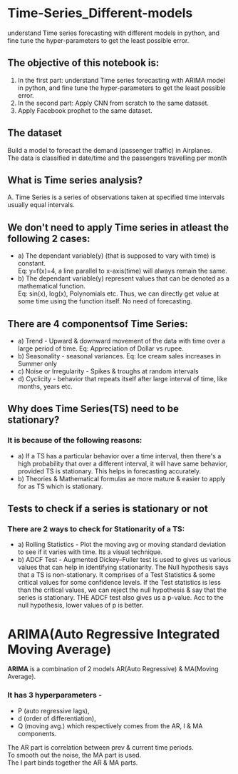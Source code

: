 # Time-Series_Different-models
understand Time series forecasting with different models in python, and fine tune the hyper-parameters to get the least possible error.

<h2>The objective of this notebook is: </h2>
<ol>
<li>In the first part: understand Time series forecasting with ARIMA model in python, and fine tune the hyper-parameters to get the least possible error.</li>
<li> In the second part: Apply CNN from scratch to the same dataset.</li>
<li> Apply Facebook prophet to the same dataset.</li>
</ol>

<h2>The dataset</h2>

Build a model to forecast the demand (passenger traffic) in Airplanes.<br> 
The data is classified in date/time and the passengers travelling per month
<h2>What is Time series analysis?</h2>

A. Time Series is a series of observations taken at specified time intervals usually equal intervals. <br>
 

<h2>We don't need to apply Time series in atleast the following 2 cases:</h2>
<ul>
<li> 
a) The dependant variable(y) (that is supposed to vary with time) is constant.<br>
    Eq: y=f(x)=4, a line parallel to x-axis(time) will always remain the same.</li> 
<li> b) The dependant variable(y) represent values that can be denoted as a mathematical function.<br> Eq: sin(x), log(x), Polynomials etc. Thus, we can directly get value at some time using the function itself. No need of forecasting.</li> 
    </ul>

<h2>There are 4 componentsof Time Series:</h2>
<ul>
<li>
a) Trend - Upward & downward movement of the data with time over a large period of time. Eq: Appreciation of Dollar vs rupee.</li>
<li>b) Seasonality - seasonal variances. Eq: Ice cream sales increases in Summer only</li>
<li>c) Noise or Irregularity - Spikes & troughs at random intervals</li>
<li>d) Cyclicity - behavior that repeats itself after large interval of time, like months, years etc.</li>
</ul>

<h2>Why does Time Series(TS) need to be stationary?</h2>
<h3>It is because of the following reasons:</h3>
<ul>
<li>a) If a TS has a particular behavior over a time interval, then there's a high probability that over a different interval, it will have same behavior, provided TS is stationary. This helps in forecasting accurately.</li>
<li>b) Theories & Mathematical formulas ae more mature & easier to apply for as TS which is stationary.</li>
</ul>

<h2>Tests to check if a series is stationary or not</h2>
<h3> There are 2 ways to check for Stationarity of a TS:</h3>
<ul>
 <li>a) Rolling Statistics - Plot the moving avg or moving standard deviation to see if it varies with time. Its a visual technique.</li>
<li>b) ADCF Test - Augmented Dickey–Fuller test is used to gives us various values that can help in identifying stationarity. The Null hypothesis says that a TS is non-stationary. It comprises of a Test Statistics & some critical values for some confidence levels. If the Test statistics is less than the critical values, we can reject the null hypothesis & say that the series is stationary. THE ADCF test also gives us a p-value. Acc to the null hypothesis, lower values of p is better.</li>
     </ul>
<h1>ARIMA(Auto Regressive Integrated Moving Average)</h1>

<b>ARIMA </b>is a combination of 2 models AR(Auto Regressive) & MA(Moving Average). <br>
<h3>It has 3 hyperparameters -</h3>
<ul>
<li>P (auto regressive lags),</li>
<li>d (order of differentiation),</li>
<li>Q (moving avg.) which respectively comes from the AR, I & MA components.</li>
    </ul>
The AR part is correlation between prev & current time periods. <br>To smooth out the noise, the MA part is used. <br>The I part binds together the AR & MA parts.
